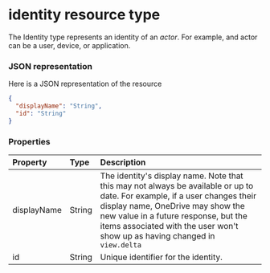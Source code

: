 # identity resource type

The Identity type represents an identity of an _actor_. For example, and actor can be a user, device, or application.  

### JSON representation

Here is a JSON representation of the resource

```json
{
  "displayName": "String",
  "id": "String"
}

```
### Properties
| Property	   | Type	|Description|
|:---------------|:--------|:----------|
|displayName|String|The identity's display name. Note that this may not always be available or up to date. For example, if a user changes their display name, OneDrive may show the new value in a future response, but the items associated with the user won't show up as having changed in `view.delta`|
|id|String|Unique identifier for the identity.|

<!-- uuid: e681df8e-ad94-43e2-bb9f-7c6952c15508
2015-10-12 23:19:39 UTC -->